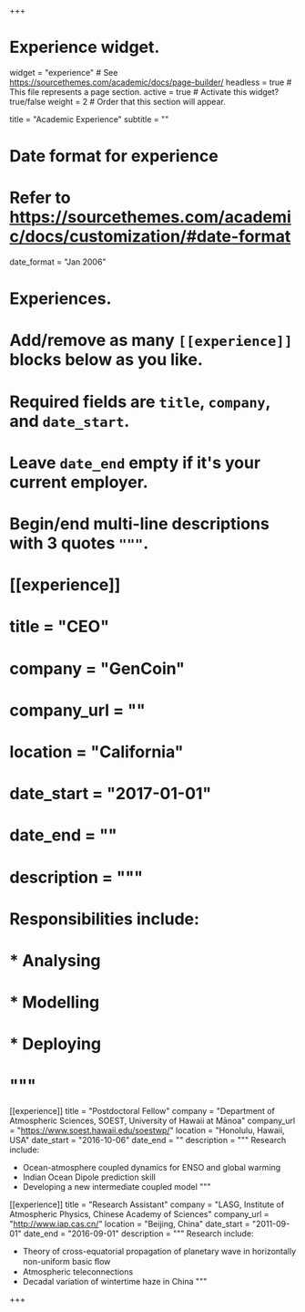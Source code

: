 +++
# Experience widget.
widget   = "experience"  # See https://sourcethemes.com/academic/docs/page-builder/
headless = true  # This file represents a page section.
active   = true  # Activate this widget? true/false
weight   = 2  # Order that this section will appear.

title = "Academic Experience"
subtitle = ""

# Date format for experience
#   Refer to https://sourcethemes.com/academic/docs/customization/#date-format
date_format = "Jan 2006"

# Experiences.
#   Add/remove as many `[[experience]]` blocks below as you like.
#   Required fields are `title`, `company`, and `date_start`.
#   Leave `date_end` empty if it's your current employer.
#   Begin/end multi-line descriptions with 3 quotes `"""`.

# [[experience]]
#  title = "CEO"
#  company = "GenCoin"
#  company_url = ""
#  location = "California"
#  date_start = "2017-01-01"
#  date_end = ""
#  description = """
#  Responsibilities include:
  
#  * Analysing
# * Modelling
#  * Deploying
#  """

[[experience]]
  title = "Postdoctoral Fellow"
  company = "Department of Atmospheric Sciences, SOEST, University of Hawaii at Mānoa"
  company_url = "https://www.soest.hawaii.edu/soestwp/"
  location    = "Honolulu, Hawaii, USA"
  date_start  = "2016-10-06"
  date_end    = ""
  description = """
  Research include:

  * Ocean-atmosphere coupled dynamics for ENSO and global warming
  * Indian Ocean Dipole prediction skill
  * Developing a new intermediate coupled model
  """

[[experience]]
  title       = "Research Assistant"
  company     = "LASG, Institute of Atmospheric Physics, Chinese Academy of Sciences"
  company_url = "http://www.iap.cas.cn/"
  location    = "Beijing, China"
  date_start  = "2011-09-01"
  date_end    = "2016-09-01"
  description = """
  Research include:

  * Theory of cross-equatorial propagation of planetary wave in horizontally non-uniform basic ﬂow
  * Atmospheric teleconnections
  * Decadal variation of wintertime haze in China
  """

+++

